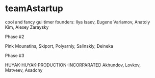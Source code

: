 # teamAstartup
cool and fancy gui timer
founders: Ilya Isaev, Eugene Varlamov, Anatoly Kim, Alexey Zaraysky


Phase #2

Pink Mounatins, Skiport, Polyarniy, Salinskiy, Deineka

Phase #3

HUYAK-HUYAK-PRODUCTION-INCORPARATED Akhundov, Lovkov, Matveev, Asadchy

